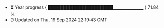 - ⏳ Year progress { █████████████████████▁▁▁▁▁▁▁▁▁ } 71.84 %
- ⏰ Updated on Thu, 19 Sep 2024 22:19:43 GMT

